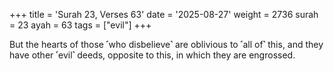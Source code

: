 +++
title = 'Surah 23, Verses 63'
date = '2025-08-27'
weight = 2736
surah = 23
ayah = 63
tags = ["evil"]
+++

But the hearts of those ˹who disbelieve˺ are oblivious to ˹all of˺ this, and they have other ˹evil˺ deeds, opposite to this, in which they are engrossed.